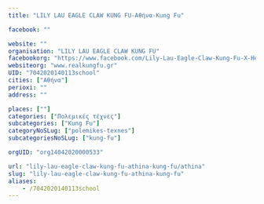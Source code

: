 ```yaml
---
title: "LILY LAU EAGLE CLAW KUNG FU-Αθήνα-Kung Fu"

facebook: ""

website: ""
organisation: "LILY LAU EAGLE CLAW KUNG FU"
facebookorg: "https://www.facebook.com/Lily-Lau-Eagle-Claw-Kung-Fu-X-Headquarters-of-Greece-118740548232077/"
websiteorg: "www.realkungfu.gr"
UID: "7042020140113school"
cities: ["Αθήνα"]
perioxi: ""
address: ""

places: [""]
categories: ["Πολεμικές τέχνες"]
subcategories: ["Kung Fu"]
categoryNoSLug: ["polemikes-texnes"]
subcategoriesNoSLug: ["kung-fu"]

orgUID: "org14042020000533"

url: "lily-lau-eagle-claw-kung-fu-athina-kung-fu/athina"
slug: "lily-lau-eagle-claw-kung-fu-athina-kung-fu"
aliases:
    - /7042020140113school
---
```





